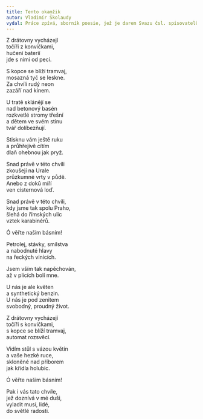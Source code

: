 ```yaml
---
title: Tento okamžik
autor: Vladimír Školaudy
vydal: Práce zpívá, sborník poesie, jež je darem Svazu čsl. spisovatelů k IX. sjezdu KSČ. Československý spisovatel, 1949
---
```



Z drátovny vycházejí  
točíři z konvičkami,  
hučení baterií  
jde s nimi od pecí.

S kopce se blíží tramvaj,  
mosazná tyč se leskne.  
Za chvíli rudý neon  
zazáří nad kinem.

U tratě sklánějí se   
nad betonový basén  
rozkvetlé stromy třešní  
a dětem ve svém stínu  
tvář dolíbezňují.

Stisknu vám ještě ruku  
a průhřejivě cítím  
dlaň ohebnou jak pryž.  

Snad právě v této chvíli  
zkoušejí na Urale   
průzkumné vrty v půdě.  
Anebo z doků míří   
ven cisternová loď.

Snad právě v této chvíli,  
kdy jsme tak spolu Praho,  
šlehá do římských ulic   
vztek karabinérů.

Ó věřte našim básním!

Petrolej, stávky, smilstva  
a nabodnuté hlavy  
na řeckých vinicích.

Jsem vším tak napěchován,  
až v plicích bolí mne.

U nás je ale květen   
a synthetický benzin.  
U nás je pod zenitem   
svobodný, proudný život.

Z drátovny vycházejí   
točíři s konvičkami,  
s kopce se blíží tramvaj,  
automat rozsvěcí.

Vidím stůl s vázou květin   
a vaše hezké ruce,   
skloněné nad příborem   
jak křídla holubic.

Ó věřte našim básním!

Pak i vás tato chvíle,  
jež doznívá v mé duši,  
vyladit musí, lidé,  
do světlé radosti.